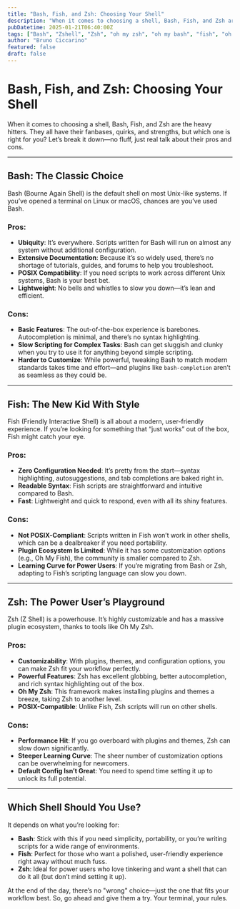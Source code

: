 ```yaml
---
title: "Bash, Fish, and Zsh: Choosing Your Shell"
description: "When it comes to choosing a shell, Bash, Fish, and Zsh are the heavy hitters. They all have their fanbases, quirks, and strengths, but which one is right for you? Let’s break it down—no fluff, just real talk about their pros and cons."
pubDatetime: 2025-01-21T06:40:00Z
tags: ["Bash", "Zshell", "Zsh", "oh my zsh", "oh my bash", "fish", "oh my fish"]
author: "Bruno Ciccarino"
featured: false
draft: false
---
```


# Bash, Fish, and Zsh: Choosing Your Shell

When it comes to choosing a shell, Bash, Fish, and Zsh are the heavy hitters. They all have their fanbases, quirks, and strengths, but which one is right for you? Let’s break it down—no fluff, just real talk about their pros and cons.

---

## Bash: The Classic Choice
Bash (Bourne Again Shell) is the default shell on most Unix-like systems. If you’ve opened a terminal on Linux or macOS, chances are you’ve used Bash.

### Pros:
- **Ubiquity**: It’s everywhere. Scripts written for Bash will run on almost any system without additional configuration.
- **Extensive Documentation**: Because it’s so widely used, there’s no shortage of tutorials, guides, and forums to help you troubleshoot.
- **POSIX Compatibility**: If you need scripts to work across different Unix systems, Bash is your best bet.
- **Lightweight**: No bells and whistles to slow you down—it’s lean and efficient.

### Cons:
- **Basic Features**: The out-of-the-box experience is barebones. Autocompletion is minimal, and there’s no syntax highlighting.
- **Slow Scripting for Complex Tasks**: Bash can get sluggish and clunky when you try to use it for anything beyond simple scripting.
- **Harder to Customize**: While powerful, tweaking Bash to match modern standards takes time and effort—and plugins like `bash-completion` aren’t as seamless as they could be.

---

## Fish: The New Kid With Style
Fish (Friendly Interactive Shell) is all about a modern, user-friendly experience. If you’re looking for something that “just works” out of the box, Fish might catch your eye.

### Pros:
- **Zero Configuration Needed**: It’s pretty from the start—syntax highlighting, autosuggestions, and tab completions are baked right in.
- **Readable Syntax**: Fish scripts are straightforward and intuitive compared to Bash.
- **Fast**: Lightweight and quick to respond, even with all its shiny features.

### Cons:
- **Not POSIX-Compliant**: Scripts written in Fish won’t work in other shells, which can be a dealbreaker if you need portability.
- **Plugin Ecosystem Is Limited**: While it has some customization options (e.g., Oh My Fish), the community is smaller compared to Zsh.
- **Learning Curve for Power Users**: If you’re migrating from Bash or Zsh, adapting to Fish’s scripting language can slow you down.

---

## Zsh: The Power User’s Playground
Zsh (Z Shell) is a powerhouse. It’s highly customizable and has a massive plugin ecosystem, thanks to tools like Oh My Zsh.

### Pros:
- **Customizability**: With plugins, themes, and configuration options, you can make Zsh fit your workflow perfectly.
- **Powerful Features**: Zsh has excellent globbing, better autocompletion, and rich syntax highlighting out of the box.
- **Oh My Zsh**: This framework makes installing plugins and themes a breeze, taking Zsh to another level.
- **POSIX-Compatible**: Unlike Fish, Zsh scripts will run on other shells.

### Cons:
- **Performance Hit**: If you go overboard with plugins and themes, Zsh can slow down significantly.
- **Steeper Learning Curve**: The sheer number of customization options can be overwhelming for newcomers.
- **Default Config Isn’t Great**: You need to spend time setting it up to unlock its full potential.

---

## Which Shell Should You Use?
It depends on what you’re looking for:
- **Bash**: Stick with this if you need simplicity, portability, or you’re writing scripts for a wide range of environments.
- **Fish**: Perfect for those who want a polished, user-friendly experience right away without much fuss.
- **Zsh**: Ideal for power users who love tinkering and want a shell that can do it all (but don’t mind setting it up).

At the end of the day, there’s no "wrong" choice—just the one that fits your workflow best. So, go ahead and give them a try. Your terminal, your rules.

